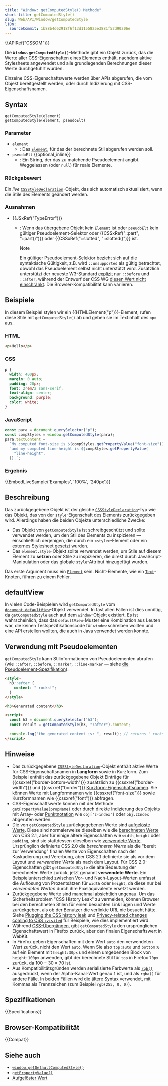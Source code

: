 ```yaml
---
title: "Window: getComputedStyle() Methode"
short-title: getComputedStyle()
slug: Web/API/Window/getComputedStyle
l10n:
  sourceCommit: 1b88b4d62918f6f13d1155825e3881f52d90206e
---
```


{{APIRef("CSSOM")}}

Die **`Window.getComputedStyle()`**-Methode gibt ein Objekt zurück, das die Werte aller CSS-Eigenschaften eines Elements enthält, nachdem aktive Stylesheets angewendet und alle grundlegenden Berechnungen dieser Werte durchgeführt wurden.

Einzelne CSS-Eigenschaftswerte werden über APIs abgerufen, die vom Objekt bereitgestellt werden, oder durch Indizierung mit CSS-Eigenschaftsnamen.

## Syntax

```js-nolint
getComputedStyle(element)
getComputedStyle(element, pseudoElt)
```

### Parameter

- `element`
  - : Das [`Element`](/de/docs/Web/API/Element), für das der berechnete Stil abgerufen werden soll.
- `pseudoElt` {{optional_inline}}
  - : Ein String, der das zu matchende Pseudoelement angibt. Weggelassen (oder `null`) für reale Elemente.

### Rückgabewert

Ein _live_ [`CSSStyleDeclaration`](/de/docs/Web/API/CSSStyleDeclaration)-Objekt, das sich automatisch aktualisiert, wenn die Stile des Elements geändert werden.

### Ausnahmen

- {{JSxRef("TypeError")}}

  - : Wenn das übergebene Objekt kein [`Element`](/de/docs/Web/API/Element) ist oder `pseudoElt` kein gültiger Pseudoelement-Selektor oder {{CSSxRef("::part", "::part()")}} oder {{CSSxRef("::slotted", "::slotted()")}} ist.

    > [!NOTE]
    > Ein gültiger Pseudoelement-Selektor bezieht sich auf die syntaktische Gültigkeit, z.B. wird `::unsupported` als gültig betrachtet, obwohl das Pseudoelement selbst nicht unterstützt wird. Zusätzlich unterstützt der neueste W3-Standard [explizit](https://www.w3.org/TR/cssom-1/#dom-window-getcomputedstyle) nur `::before` und `::after`, während der Entwurf der CSS WG [diesen Wert nicht einschränkt](https://drafts.csswg.org/cssom/#dom-window-getcomputedstyle). Die Browser-Kompatibilität kann variieren.

## Beispiele

In diesem Beispiel stylen wir ein {{HTMLElement("p")}}-Element, rufen diese Stile mit `getComputedStyle()` ab und geben sie im Textinhalt des `<p>` aus.

### HTML

```html
<p>Hello</p>
```

### CSS

```css
p {
  width: 400px;
  margin: 0 auto;
  padding: 20px;
  font: 2rem/2 sans-serif;
  text-align: center;
  background: purple;
  color: white;
}
```

### JavaScript

```js
const para = document.querySelector("p");
const compStyles = window.getComputedStyle(para);
para.textContent =
  `My computed font-size is ${compStyles.getPropertyValue("font-size")},\n` +
  `and my computed line-height is ${compStyles.getPropertyValue(
    "line-height",
  )}.`;
```

### Ergebnis

{{EmbedLiveSample('Examples', '100%', '240px')}}

## Beschreibung

Das zurückgegebene Objekt ist der gleiche [`CSSStyleDeclaration`](/de/docs/Web/API/CSSStyleDeclaration)-Typ wie das Objekt, das von der [`style`](/de/docs/Web/API/HTMLElement/style)-Eigenschaft des Elements zurückgegeben wird. Allerdings haben die beiden Objekte unterschiedliche Zwecke:

- Das Objekt von `getComputedStyle` ist schreibgeschützt und sollte verwendet werden, um den Stil des Elements zu inspizieren — einschließlich derjenigen, die durch ein `<style>`-Element oder ein externes Stylesheet gesetzt wurden.
- Das `element.style`-Objekt sollte verwendet werden, um Stile auf diesem Element zu **setzen** oder Stile zu inspizieren, die direkt durch JavaScript-Manipulation oder das globale `style`-Attribut hinzugefügt wurden.

Das erste Argument muss ein [`Element`](/de/docs/Web/API/Element) sein. Nicht-Elemente, wie ein [`Text`](/de/docs/Web/API/Text)-Knoten, führen zu einem Fehler.

## defaultView

In vielen Code-Beispielen wird `getComputedStyle` vom [`document.defaultView`](/de/docs/Web/API/Document/defaultView)-Objekt verwendet. In fast allen Fällen ist dies unnötig, da `getComputedStyle` auch auf dem `window`-Objekt existiert. Es ist wahrscheinlich, dass das `defaultView`-Muster eine Kombination aus Leuten war, die keinen Testspezifikationscode für `window` schreiben wollten und eine API erstellen wollten, die auch in Java verwendet werden konnte.

## Verwendung mit Pseudoelementen

`getComputedStyle` kann Stilinformationen von Pseudoelementen abrufen (wie `::after`, `::before`, `::marker`, `::line-marker` — siehe [die Pseudoelement-Spezifikation](https://www.w3.org/TR/css-pseudo-4/)).

```html
<style>
  h3::after {
    content: " rocks!";
  }
</style>

<h3>Generated content</h3>

<script>
  const h3 = document.querySelector("h3");
  const result = getComputedStyle(h3, ":after").content;

  console.log("the generated content is: ", result); // returns ' rocks!'
</script>
```

## Hinweise

- Das zurückgegebene [`CSSStyleDeclaration`](/de/docs/Web/API/CSSStyleDeclaration)-Objekt enthält aktive Werte für CSS-Eigenschaftsnamen in **Langform** sowie in Kurzform. Zum Beispiel enthält das zurückgegebene Objekt Einträge für {{cssxref("border-bottom-width")}} zusätzlich zu {{cssxref("border-width")}} und {{cssxref("border")}} [Kurzform-Eigenschaftsnamen](/de/docs/Web/CSS/CSS_cascade/Shorthand_properties). Sie können Werte mit Langformnamen wie {{cssxref("font-size")}} sowie Kurzformnamen wie {{cssxref("font")}} abfragen.
- CSS-Eigenschaftswerte können mit der Methode [`getPropertyValue(propName)`](/de/docs/Web/API/CSSStyleDeclaration/getPropertyValue) oder durch direkte Indizierung des Objekts mit Array- oder [Punktnotation](/de/docs/Learn_web_development/Core/Scripting/Object_basics#dot_notation) wie `obj['z-index']` oder `obj.zIndex` abgerufen werden.
- Die von `getComputedStyle` zurückgegebenen Werte sind [aufgelöste Werte](/de/docs/Web/CSS/resolved_value). Diese sind normalerweise dieselben wie die [berechneten Werte](/de/docs/Web/CSS/CSS_cascade/Value_processing#computed_value) von CSS 2.1, aber für einige ältere Eigenschaften wie `width`, `height` oder `padding`, sind sie stattdessen dieselben wie [verwendete Werte](/de/docs/Web/CSS/CSS_cascade/Value_processing#used_value). Ursprünglich definierte CSS 2.0 die _berechneten Werte_ als die "bereit zur Verwendung" finalen Werte von Eigenschaften nach der Kaskadierung und Vererbung, aber CSS 2.1 definierte sie als vor dem Layout und _verwendete Werte_ als nach dem Layout. Für CSS 2.0-Eigenschaften gibt `getComputedStyle` die alte Bedeutung der berechneten Werte zurück, jetzt genannt **verwendete Werte**. Ein Beispielunterschied zwischen Vor- und Nach-Layout-Werten umfasst die Auflösung von Prozentsätzen für `width` oder `height`, da diese nur bei _verwendeten Werten_ durch ihre Pixeläquivalente ersetzt werden.
- Zurückgegebene Werte sind manchmal absichtlich ungenau. Um das Sicherheitsproblem "CSS History Leak" zu vermeiden, können Browser bei den berechneten Stilen für einen besuchten Link lügen und Werte zurückgeben, als ob der Benutzer die verlinkte URL nie besucht hätte. Siehe [Plugging the CSS history leak](https://blog.mozilla.org/security/2010/03/31/plugging-the-css-history-leak/) und [Privacy-related changes coming to CSS `:visited`](https://hacks.mozilla.org/2010/03/privacy-related-changes-coming-to-css-vistited/) für Beispiele, wie dies implementiert wird.
- Während [CSS-Übergängen](/de/docs/Web/CSS/CSS_transitions), gibt `getComputedStyle` den ursprünglichen Eigenschaftswert in Firefox zurück, aber den finalen Eigenschaftswert in WebKit.
- In Firefox geben Eigenschaften mit dem Wert `auto` den verwendeten Wert zurück, nicht den Wert `auto`. Wenn Sie also `top:auto` und `bottom:0` auf ein Element mit `height:30px` und einem umgebenden Block von `height:100px` anwenden, gibt der berechnete Stil für `top` in Firefox `70px` zurück, da 100 − 30 = 70 ist.
- Aus Kompatibilitätsgründen werden serialisierte Farbwerte als [`rgb()`](/de/docs/Web/CSS/color_value/rgb) ausgedrückt, wenn der Alpha-Kanal-Wert genau `1` ist, und als `rgba()` für andere Fälle. In beiden Fällen wird die ältere Syntax verwendet, mit Kommas als Trennzeichen (zum Beispiel `rgb(255, 0, 0)`).

## Spezifikationen

{{Specifications}}

## Browser-Kompatibilität

{{Compat}}

## Siehe auch

- [`window.getDefaultComputedStyle()`](/de/docs/Web/API/Window/getDefaultComputedStyle)
- [`getPropertyValue()`](/de/docs/Web/API/CSSStyleDeclaration/getPropertyValue)
- [Aufgelöster Wert](/de/docs/Web/CSS/resolved_value)
